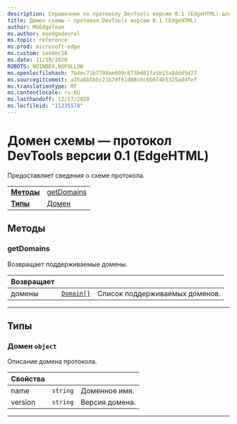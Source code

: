 ```yaml
---
description: Справочник по протоколу DevTools версии 0.1 (EdgeHTML) для домена схемы. Предоставляет сведения о схеме протокола.
title: Домен схемы — протокол DevTools версии 0.1 (EdgeHTML)
author: MSEdgeTeam
ms.author: msedgedevrel
ms.topic: reference
ms.prod: microsoft-edge
ms.custom: seodec18
ms.date: 11/19/2020
ROBOTS: NOINDEX,NOFOLLOW
ms.openlocfilehash: 7b4ec71b7799ae099c673bd81fa5b15a8ddd5d27
ms.sourcegitcommit: a35a6b5bbc21b7df61d08cbc6b074b5325ad4fef
ms.translationtype: MT
ms.contentlocale: ru-RU
ms.lasthandoff: 12/17/2020
ms.locfileid: "11235570"
---
```

# Домен схемы — протокол DevTools версии 0.1 (EdgeHTML)  

Предоставляет сведения о схеме протокола.

| | |
|-|-|
| [**Методы**](#methods) | [getDomains](#getdomains) |
| [**Типы**](#types) | [Домен](#domain) |
## Методы

### getDomains
Возвращает поддерживаемые домены.

<table>
    <thead>
        <tr>
            <th>Возвращает</th>
            <th></th>
            <th></th>
        </tr>
    </thead>
    <tbody>
        <tr>
            <td>домены</td>
            <td><a href="#domain"><code class="flyout">Domain[]</code></a></td>
            <td>Список поддерживаемых доменов.</td>
        </tr>
    </tbody>
</table>

---

## Типы

### <a name="domain"></a> Домен `object`

Описание домена протокола.

<table>
    <thead>
        <tr>
            <th>Свойства</th>
            <th></th>
            <th></th>
        </tr>
    </thead>
    <tbody>
        <tr>
            <td>name</td>
            <td><code class="flyout">string</code></td>
            <td>Доменное имя.</td>
        </tr>
        <tr>
            <td>version</td>
            <td><code class="flyout">string</code></td>
            <td>Версия домена.</td>
        </tr>
    </tbody>
</table>

---
